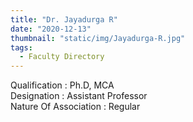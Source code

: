 ```yaml
---
title: "Dr. Jayadurga R"
date: "2020-12-13"
thumbnail: "static/img/Jayadurga-R.jpg"
tags:
  - Faculty Directory
---
```


Qualification : Ph.D, MCA  
Designation : Assistant Professor  
Nature Of Association : Regular
